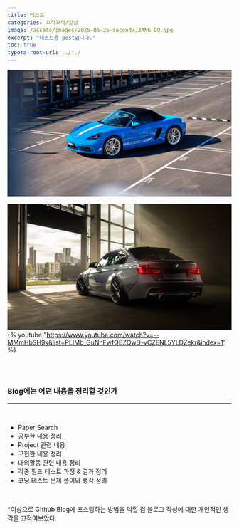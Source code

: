 ```yaml
---
title: 테스트
categories: 끄적끄적/일상
image: /assets/images/2025-05-26-second/JJANG_GU.jpg
excerpt: "테스트용 post입니다."
toc: true
typora-root-url: ../../
---
```


![porsche_718_boxster_style_edition_2023-1920x1080](/assets/images/2025-05-26-second/porsche_718_boxster_style_edition_2023-1920x1080.jpg)

![bmw_f30_widebody-2560x1440](/assets/images/2025-05-26-second/bmw_f30_widebody-2560x1440.jpg){% youtube "https://www.youtube.com/watch?v=--MMmHbSH9k&list=PLIMb_GuNnFwfQBZQwD-vCZENL5YLDZekr&index=1" %}


<br>

<br>



### **Blog에는 어떤 내용을 정리할 것인가**

------

<br>

- Paper Search
- 공부한 내용 정리 
- Project 관련 내용
- 구현한 내용 정리
- 대외활동 관련 내용 정리
- 각종 필드 테스트 과정 & 결과 정리
- 코딩 테스트 문제 풀이와 생각 정리

<br>

*이상으로  GIthub Blog에 포스팅하는 방법을 익힐 겸 블로그 작성에 대한 개인적인 생각을 끄적여보았다.
